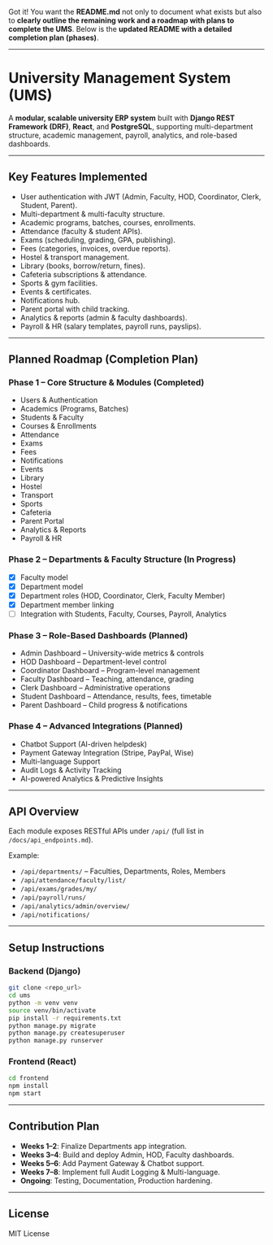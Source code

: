 Got it! You want the **README.md** not only to document what exists but also to **clearly outline the remaining work and a roadmap with plans to complete the UMS**. Below is the **updated README with a detailed completion plan (phases)**.

---

# **University Management System (UMS)**

A **modular, scalable university ERP system** built with **Django REST Framework (DRF)**, **React**, and **PostgreSQL**, supporting multi-department structure, academic management, payroll, analytics, and role-based dashboards.

---

## **Key Features Implemented**

* User authentication with JWT (Admin, Faculty, HOD, Coordinator, Clerk, Student, Parent).
* Multi-department & multi-faculty structure.
* Academic programs, batches, courses, enrollments.
* Attendance (faculty & student APIs).
* Exams (scheduling, grading, GPA, publishing).
* Fees (categories, invoices, overdue reports).
* Hostel & transport management.
* Library (books, borrow/return, fines).
* Cafeteria subscriptions & attendance.
* Sports & gym facilities.
* Events & certificates.
* Notifications hub.
* Parent portal with child tracking.
* Analytics & reports (admin & faculty dashboards).
* Payroll & HR (salary templates, payroll runs, payslips).

---

## **Planned Roadmap (Completion Plan)**

### **Phase 1 – Core Structure & Modules (Completed)**

* Users & Authentication
* Academics (Programs, Batches)
* Students & Faculty
* Courses & Enrollments
* Attendance
* Exams
* Fees
* Notifications
* Events
* Library
* Hostel
* Transport
* Sports
* Cafeteria
* Parent Portal
* Analytics & Reports
* Payroll & HR

### **Phase 2 – Departments & Faculty Structure (In Progress)**

* [x] Faculty model
* [x] Department model
* [x] Department roles (HOD, Coordinator, Clerk, Faculty Member)
* [x] Department member linking
* [ ] Integration with Students, Faculty, Courses, Payroll, Analytics

### **Phase 3 – Role-Based Dashboards (Planned)**

* Admin Dashboard – University-wide metrics & controls
* HOD Dashboard – Department-level control
* Coordinator Dashboard – Program-level management
* Faculty Dashboard – Teaching, attendance, grading
* Clerk Dashboard – Administrative operations
* Student Dashboard – Attendance, results, fees, timetable
* Parent Dashboard – Child progress & notifications

### **Phase 4 – Advanced Integrations (Planned)**

* Chatbot Support (AI-driven helpdesk)
* Payment Gateway Integration (Stripe, PayPal, Wise)
* Multi-language Support
* Audit Logs & Activity Tracking
* AI-powered Analytics & Predictive Insights

---

## **API Overview**

Each module exposes RESTful APIs under `/api/` (full list in `/docs/api_endpoints.md`).

Example:

* `/api/departments/` – Faculties, Departments, Roles, Members
* `/api/attendance/faculty/list/`
* `/api/exams/grades/my/`
* `/api/payroll/runs/`
* `/api/analytics/admin/overview/`
* `/api/notifications/`

---

## **Setup Instructions**

### Backend (Django)

```bash
git clone <repo_url>
cd ums
python -m venv venv
source venv/bin/activate
pip install -r requirements.txt
python manage.py migrate
python manage.py createsuperuser
python manage.py runserver
```

### Frontend (React)

```bash
cd frontend
npm install
npm start
```

---

## **Contribution Plan**

* **Weeks 1–2**: Finalize Departments app integration.
* **Weeks 3–4**: Build and deploy Admin, HOD, Faculty dashboards.
* **Weeks 5–6**: Add Payment Gateway & Chatbot support.
* **Weeks 7–8**: Implement full Audit Logging & Multi-language.
* **Ongoing**: Testing, Documentation, Production hardening.

---

## **License**

MIT License

